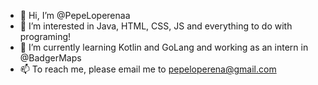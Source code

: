 - 👋 Hi, I’m @PepeLoperenaa
- 👀 I’m interested in Java, HTML, CSS, JS and everything to do with programing!
- 🌱 I’m currently learning Kotlin and GoLang and working as an intern in @BadgerMaps
- 📫 To reach me, please email me to pepeloperena@gmail.com 

<!---
PepeLoperenaa/PepeLoperenaa is a ✨ special ✨ repository because its `README.md` (this file) appears on your GitHub profile.
You can click the Preview link to take a look at your changes.
--->
